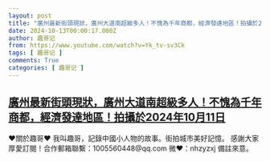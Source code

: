 ```yaml
---
layout: post
title: "廣州最新街頭現狀，廣州大道南超級多人！不愧為千年商都，經濟發達地區！拍攝於2024年10月11日"
date: 2024-10-13T00:00:17.000Z
author: 趣哥记
from: https://www.youtube.com/watch?v=Yk_tv-sv3Ck
tags: [ 趣哥记 ]
comments: True
categories: [ 趣哥记 ]
---
```

<!--1728777617000-->
[廣州最新街頭現狀，廣州大道南超級多人！不愧為千年商都，經濟發達地區！拍攝於2024年10月11日](https://www.youtube.com/watch?v=Yk_tv-sv3Ck)
------

<div>
♥關於趣哥♥  我叫趣哥，記錄中國小人物的故事。街拍城市美好記憶。  感謝大家厚愛訂閱！合作郵箱聯繫：1005560448@qq.com 微❤：nhzyzxj 備註來意。
</div>
